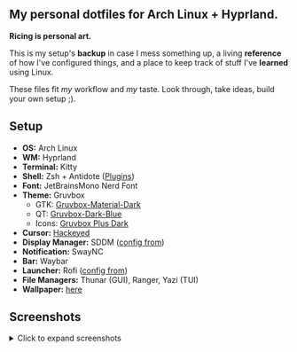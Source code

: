 ## My personal dotfiles for Arch Linux + Hyprland.

**Ricing is personal art.**

This is my setup's **backup** in case I mess something up, a living **reference** of how I've configured things, and a place to keep track of stuff I've **learned** using Linux.

These files fit *my* workflow and *my* taste. Look through, take ideas, build your own setup ;).

## Setup

* **OS:** Arch Linux
* **WM:** Hyprland
* **Terminal:** Kitty
* **Shell:** Zsh + Antidote ([Plugins](zsh/zsh_plugins.txt))
* **Font:** JetBrainsMono Nerd Font
* **Theme:** Gruvbox
    * GTK: [Gruvbox-Material-Dark](https://github.com/TheGreatMcPain/gruvbox-material-gtk)
    * QT: [Gruvbox-Dark-Blue](https://github.com/sachnr/gruvbox-kvantum-themes)
    * Icons: [Gruvbox Plus Dark](https://github.com/SylEleuth/gruvbox-plus-icon-pack)
* **Cursor:** [Hackeyed](https://www.gnome-look.org/p/999998)
* **Display Manager:** SDDM ([config from](https://github.com/Keyitdev/sddm-astronaut-theme))
* **Notification:** SwayNC 
* **Bar:** Waybar 
* **Launcher:** Rofi ([config from](https://github.com/adi1090x/rofi))
* **File Managers:** Thunar (GUI), Ranger, Yazi (TUI)
* **Wallpaper:** [here](https://wallhaven.cc/w/vq1z55)

## Screenshots

<details>
<summary>Click to expand screenshots</summary>

![Screenshot](screenshot/screenshot_2025-05-17_19-19-19.png)

![Screenshot](screenshot/screenshot_2025-05-17_19-22-00.png)

![Screenshot](screenshot/screenshot_2025-05-17_19-29-13.png)

![Screenshot](screenshot/screenshot_2025-05-17_19-17-34.png)

![Screenshot](screenshot/screenshot_2025-05-17_19-51-35.png)

![Screenshot](screenshot/screenshot_2025-05-17_19-19-04.png)

</details>
